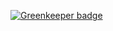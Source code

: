 

[![Greenkeeper badge](https://badges.greenkeeper.io/mpppk/modern-frontend-starter.svg)](https://greenkeeper.io/)